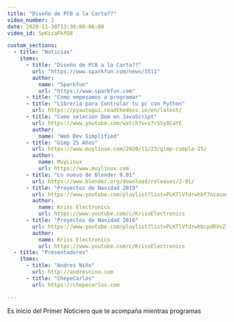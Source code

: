 ```yaml
---
title: "Diseño de PCB a la Carta??"
video_number: 1
date: 2020-11-30T13:30:00-06:00
video_id: SpKisaFkfG8

custom_sections:
  - title: "Noticias"
    items:
      - title: "Diseño de PCB a la Carta??"
        url: "https://www.sparkfun.com/news/3511"
        author:
          name: "Sparkfun"
          url: "https://www.sparkfun.com"
      - title: "Como empezamos a programar"
      - title: "Libreria para Controlar tu pc con Python"
        url: https://pyautogui.readthedocs.io/en/latest/
      - title: "Como selecion Dom en JavaScript"
        url: https://www.youtube.com/watch?v=v7rSSy8CaYE
        author:
          name: "Web Dev Simplified"
      - title: "Gimp 25 Años"
        url: https://www.muylinux.com/2020/11/23/gimp-cumple-25/
        author:
          name: MuyLinux
          url: https://www.muylinux.com
      - title: "Lo nuevo de Blender 9.01"
        url: https://www.blender.org/download/releases/2-91/
      - title: "Proyectos de Navidad 2019"
        url: https://www.youtube.com/playlist?list=PLKTlVfdrwhbf7nzauay6J120q3kEWXFcl
        author:
          name: Kriss Electronics
          url: https://www.youtube.com/c/KrissElectronics
      - title: "Proyectos de Navidad 2016"
        url: https://www.youtube.com/playlist?list=PLKTlVfdrwhbcpdRVxZ7LXM8p4MMh8mfNA
        author:
          name: Kriss Electronics
          url: https://www.youtube.com/c/KrissElectronics
  - title: "Presentadores"
    items:
      - title: "Andres Niño"
        url: http://andresnino.com
      - title: "ChepeCarlos"
        url: https://chepecarlos.com

---
```


Es inicio del Primer Noticiero que te acompaña mientras programas
